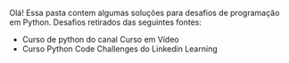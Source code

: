 Olá!
Essa pasta contem algumas soluções para desafios de programação em Python. Desafios retirados das seguintes fontes: 
- Curso de python do canal Curso em Vídeo
- Curso Python Code Challenges do Linkedin Learning